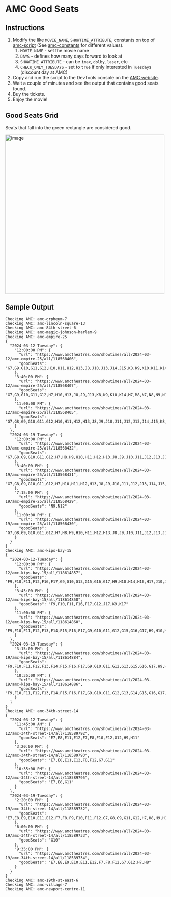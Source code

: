 # AMC Good Seats

## Instructions
1. Modify the like `MOVIE_NAME`,  `SHOWTIME_ATTRIBUTE`, constants on top of [amc-script](/amc-script.js) (See [amc-constants](/amc-constants.js) for different values).
   1. `MOVIE_NAME` - set the movie name
   2. `DAYS` - defines how many days forward to look at
   3. `SHOWTIME_ATTRIBUTE` - can be `imax`, `dolby`, `laser`, etc
   4. `CHECK_ONLY_TUESDAYS` - set to `true` if only interested in `Tuesday`s (discount day at AMC)
2. Copy and run the script to the DevTools console on the [AMC website](https://www.amctheatres.com/).
3. Wait a couple of minutes and see the output that contains good seats found.
4. Buy the tickets.
5. Enjoy the movie!

## Good Seats Grid

Seats that fall into the green rectangle are considered good.

<img width="500" alt="image" src="https://github.com/NameFILIP/amc-good-seats/assets/834796/badbd791-f3f7-42b3-bd35-2feac4efdf3a">

## Sample Output

```
Checking AMC: amc-orpheum-7
Checking AMC: amc-lincoln-square-13
Checking AMC: amc-84th-street-6
Checking AMC: amc-magic-johnson-harlem-9
Checking AMC: amc-empire-25
{
  "2024-03-12-Tuesday": {
    "12:00:00 PM": {
      "url": "https://www.amctheatres.com/showtimes/all/2024-03-12/amc-empire-25/all/118568406",
      "goodSeats": "G7,G9,G10,G11,G12,H10,H11,H12,H13,J8,J10,J13,J14,J15,K8,K9,K10,K11,K14,K15,M9,N7,N11,N12"
    },
    "3:40:00 PM": {
      "url": "https://www.amctheatres.com/showtimes/all/2024-03-12/amc-empire-25/all/118568407",
      "goodSeats": "G7,G9,G10,G11,G12,H7,H10,H13,J8,J9,J13,K8,K9,K10,K14,M7,M8,N7,N8,N9,N12"
    },
    "11:00:00 PM": {
      "url": "https://www.amctheatres.com/showtimes/all/2024-03-12/amc-empire-25/all/118568405",
      "goodSeats": "G7,G8,G9,G10,G11,G12,H10,H11,H12,H13,J8,J9,J10,J11,J12,J13,J14,J15,K8,K9,K12,K13,K14,K15,M7,M8,M9,M10,M11,M12,N7,N8,N9,N10,N11,N12"
    }
  },
  "2024-03-19-Tuesday": {
    "12:00:00 PM": {
      "url": "https://www.amctheatres.com/showtimes/all/2024-03-19/amc-empire-25/all/118568432",
      "goodSeats": "G7,G8,G9,G10,G11,G12,H7,H8,H9,H10,H11,H12,H13,J8,J9,J10,J11,J12,J13,J14,J15,K8,K9,K10,K11,K12,K13,K14,K15,M7,M8,M9,M10,M11,M12,N7,N8,N9,N10,N11,N12"
    },
    "3:40:00 PM": {
      "url": "https://www.amctheatres.com/showtimes/all/2024-03-19/amc-empire-25/all/118568431",
      "goodSeats": "G7,G8,G9,G10,G11,G12,H7,H10,H11,H12,H13,J8,J9,J10,J11,J12,J13,J14,J15,K8,K9,K10,K11,K12,K13,K14,K15,M7,M8,M9,M11,M12,N7,N8,N9,N10,N11,N12"
    },
    "7:15:00 PM": {
      "url": "https://www.amctheatres.com/showtimes/all/2024-03-19/amc-empire-25/all/118568429",
      "goodSeats": "N9,N12"
    },
    "11:00:00 PM": {
      "url": "https://www.amctheatres.com/showtimes/all/2024-03-19/amc-empire-25/all/118568430",
      "goodSeats": "G7,G8,G9,G10,G11,G12,H7,H8,H9,H10,H11,H12,H13,J8,J9,J10,J11,J12,J13,J14,J15,K8,K9,K10,K11,K14,K15,M7,M8,M11,M12,N7,N8,N9,N10,N11,N12"
    }
  }
}
Checking AMC: amc-kips-bay-15
{
  "2024-03-12-Tuesday": {
    "12:00:00 PM": {
      "url": "https://www.amctheatres.com/showtimes/all/2024-03-12/amc-kips-bay-15/all/118614857",
      "goodSeats": "F9,F10,F11,F12,F16,F17,G9,G10,G13,G15,G16,G17,H9,H10,H14,H16,H17,J10,J11,J15,J16,K9,K10,K13"
    },
    "3:45:00 PM": {
      "url": "https://www.amctheatres.com/showtimes/all/2024-03-12/amc-kips-bay-15/all/118614858",
      "goodSeats": "F9,F10,F11,F16,F17,G12,J17,K9,K17"
    },
    "11:00:00 PM": {
      "url": "https://www.amctheatres.com/showtimes/all/2024-03-12/amc-kips-bay-15/all/118614860",
      "goodSeats": "F9,F10,F11,F12,F13,F14,F15,F16,F17,G9,G10,G11,G12,G15,G16,G17,H9,H10,H11,H12,H13,H14,H15,H16,H17,J9,J10,J11,J12,J15,J16,J17,K9,K10,K11,K12,K13,K14,K15,K16,K17"
    }
  },
  "2024-03-19-Tuesday": {
    "3:15:00 PM": {
      "url": "https://www.amctheatres.com/showtimes/all/2024-03-19/amc-kips-bay-15/all/118614884",
      "goodSeats": "F9,F10,F11,F12,F13,F14,F15,F16,F17,G9,G10,G11,G12,G13,G15,G16,G17,H9,H10,H11,H12,H13,H14,H15,H16,H17,J9,J10,J11,J16,J17,K9,K10,K11,K12,K13,K14,K15,K16,K17"
    },
    "10:35:00 PM": {
      "url": "https://www.amctheatres.com/showtimes/all/2024-03-19/amc-kips-bay-15/all/118614886",
      "goodSeats": "F9,F10,F11,F12,F13,F14,F15,F16,F17,G9,G10,G11,G12,G13,G14,G15,G16,G17,H9,H10,H11,H12,H15,H16,H17,J9,J17,K9,K10,K11,K12,K13,K14,K15,K16,K17"
    }
  }
}
Checking AMC: amc-34th-street-14
{
  "2024-03-12-Tuesday": {
    "11:45:00 AM": {
      "url": "https://www.amctheatres.com/showtimes/all/2024-03-12/amc-34th-street-14/all/118589792",
      "goodSeats": "E7,E8,E11,E12,F7,F8,F10,F12,G12,H9,H11"
    },
    "3:20:00 PM": {
      "url": "https://www.amctheatres.com/showtimes/all/2024-03-12/amc-34th-street-14/all/118589793",
      "goodSeats": "E7,E8,E11,E12,F8,F12,G7,G11"
    },
    "10:35:00 PM": {
      "url": "https://www.amctheatres.com/showtimes/all/2024-03-12/amc-34th-street-14/all/118589795",
      "goodSeats": "E7,E8,G11"
    }
  },
  "2024-03-19-Tuesday": {
    "2:20:00 PM": {
      "url": "https://www.amctheatres.com/showtimes/all/2024-03-19/amc-34th-street-14/all/118589732",
      "goodSeats": "E7,E8,E9,E10,E11,E12,F7,F8,F9,F10,F11,F12,G7,G8,G9,G11,G12,H7,H8,H9,H10,H11,H12"
    },
    "6:00:00 PM": {
      "url": "https://www.amctheatres.com/showtimes/all/2024-03-19/amc-34th-street-14/all/118589733",
      "goodSeats": "G10"
    },
    "9:35:00 PM": {
      "url": "https://www.amctheatres.com/showtimes/all/2024-03-19/amc-34th-street-14/all/118589734",
      "goodSeats": "E7,E8,E9,E10,E11,E12,F7,F8,F12,G7,G12,H7,H8"
    }
  }
}
Checking AMC: amc-19th-st-east-6
Checking AMC: amc-village-7
Checking AMC: amc-newport-centre-11
```
